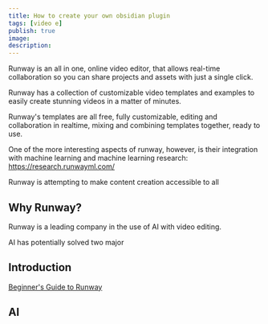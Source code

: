 ```yaml
---
title: How to create your own obsidian plugin
tags: [video e]
publish: true
image: 
description: 
---
```


Runway is an all in one, online video editor, that allows real-time collaboration so you can share projects and assets with just a single click.

Runway has a collection of customizable video templates and examples to easily create stunning videos in a matter of minutes.

Runway's templates are all free, fully customizable, editing and collaboration in realtime, mixing and combining templates together, ready to use.

One of the more interesting aspects of runway, however, is their integration with machine learning and machine learning research: https://research.runwayml.com/

Runway is attempting to make content creation accessible to all

## Why Runway?
Runway is a leading company in the use of AI with video editing.

AI has potentially solved two major 

## Introduction
[Beginner's Guide to Runway](https://www.youtube.com/watch?v=okmTeVORLFU&list=PLj598ZXODDO8nRAEhoy2lol5R6szZILrF)

## AI
